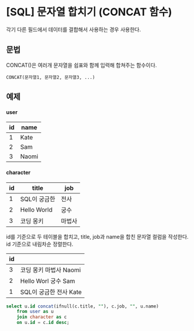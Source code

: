 # [SQL] 문자열 합치기 (CONCAT 함수)

각기 다른 필드에서 데이터를 결합해서 사용하는 경우 사용한다.

## 문법 

CONCAT()은 여러개 문자열을 쉽표와 함께 입력해 합쳐주는 함수이다. 

```
CONCAT(문자열1, 문자열2, 문자열3, ...)
```



## 예제

#### user 

| id   | name  |
| ---- | ----- |
| 1    | Kate  |
| 2    | Sam   |
| 3    | Naomi |

#### character

| id   | title        | job    |
| ---- | ------------ | ------ |
| 1    | SQL이 궁금한 | 전사   |
| 2    | Hello World  | 궁수   |
| 3    | 코딩 몽키    | 마법사 |



id를 기준으로 두 테이블을 합치고, title, job과 name을 합친 문자열 컬럼을 작성한다. 
id 기준으로 내림차순 정렬한다. 

| id   |                        |
| ---- | ---------------------- |
| 3    | 코딩 몽키 마법사 Naomi |
| 2    | Hello Worl 궁수 Sam    |
| 1    | SQL이 궁금한 전사 Kate |



```sql
select u.id concat(ifnull(c.title, ""), c.job, "", u.name)
	from user as u
	join character as c
	on u.id = c.id desc;
```

